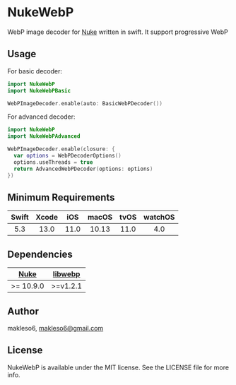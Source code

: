 # NukeWebP

WebP image decoder for [Nuke](https://github.com/kean/Nuke) written in swift. It support progressive WebP


## Usage

For basic decoder:

```swift
import NukeWebP
import NukeWebPBasic

WebPImageDecoder.enable(auto: BasicWebPDecoder())

```

For advanced decoder:

```swift
import NukeWebP
import NukeWebPAdvanced

WebPImageDecoder.enable(closure: {
  var options = WebPDecoderOptions()
  options.useThreads = true
  return AdvancedWebPDecoder(options: options)
})

```

## Minimum Requirements

| Swift | Xcode | iOS | macOS | tvOS | watchOS |
|:-----:|:-----:|:---:|:-----:|:----:|:-------:|
| 5.3 | 13.0 | 11.0 | 10.13 | 11.0 | 4.0 |

## Dependencies
| [Nuke](https://github.com/kean/Nuke) | [libwebp](https://github.com/SDWebImage/libwebp-Xcode) |
|:---:|:---:|
| >= 10.9.0 | >=v1.2.1 |

## Author

makleso6, makleso6@gmail.com

## License

NukeWebP is available under the MIT license. See the LICENSE file for more info.
